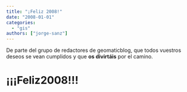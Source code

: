 ```yaml
---
title: "¡Feliz 2008!"
date: "2008-01-01"
categories: 
  - "gis"
authors: ["jorge-sanz"]
---
```


De parte del grupo de redactores de geomaticblog, que todos vuestros deseos se vean cumplidos y que **os divirtáis** por el camino.

# ¡¡¡Feliz2008!!!
